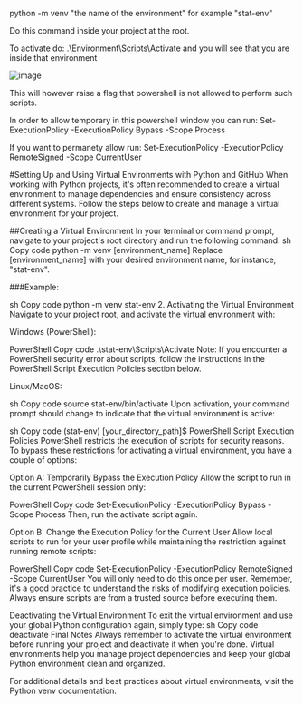 python -m venv "the name of the environment" for example "stat-env"

Do this command inside your project at the root.

To activate do: .\Environment\Scripts\Activate and you will see that you are inside that environment

![image](https://github.com/OlofssonFredrik/Virtual-Env/assets/107762409/d4700160-f16c-4508-91d2-8e4b4aa6fc56)

This will however raise a flag that powershell is not allowed to perform such scripts. 

In order to allow temporary in this powershell window you can run: Set-ExecutionPolicy -ExecutionPolicy Bypass -Scope Process

If you want to permanety allow run: Set-ExecutionPolicy -ExecutionPolicy RemoteSigned -Scope CurrentUser

#Setting Up and Using Virtual Environments with Python and GitHub When working with Python projects, it's often recommended to create a virtual environment to manage dependencies and ensure consistency across different systems. Follow the steps below to create and manage a virtual environment for your project.

##Creating a Virtual Environment In your terminal or command prompt, navigate to your project's root directory and run the following command:
sh Copy code python -m venv [environment_name] Replace [environment_name] with your desired environment name, for instance, "stat-env".

###Example:

sh Copy code python -m venv stat-env 2. Activating the Virtual Environment Navigate to your project root, and activate the virtual environment with:

Windows (PowerShell):

PowerShell Copy code .\stat-env\Scripts\Activate Note: If you encounter a PowerShell security error about scripts, follow the instructions in the PowerShell Script Execution Policies section below.

Linux/MacOS:

sh Copy code source stat-env/bin/activate Upon activation, your command prompt should change to indicate that the virtual environment is active:

sh Copy code (stat-env) [your_directory_path]$ PowerShell Script Execution Policies PowerShell restricts the execution of scripts for security reasons. To bypass these restrictions for activating a virtual environment, you have a couple of options:

Option A: Temporarily Bypass the Execution Policy Allow the script to run in the current PowerShell session only:

PowerShell Copy code Set-ExecutionPolicy -ExecutionPolicy Bypass -Scope Process Then, run the activate script again.

Option B: Change the Execution Policy for the Current User Allow local scripts to run for your user profile while maintaining the restriction against running remote scripts:

PowerShell Copy code Set-ExecutionPolicy -ExecutionPolicy RemoteSigned -Scope CurrentUser You will only need to do this once per user. Remember, it's a good practice to understand the risks of modifying execution policies. Always ensure scripts are from a trusted source before executing them.

Deactivating the Virtual Environment To exit the virtual environment and use your global Python configuration again, simply type:
sh Copy code deactivate Final Notes Always remember to activate the virtual environment before running your project and deactivate it when you're done. Virtual environments help you manage project dependencies and keep your global Python environment clean and organized.

For additional details and best practices about virtual environments, visit the Python venv documentation.
